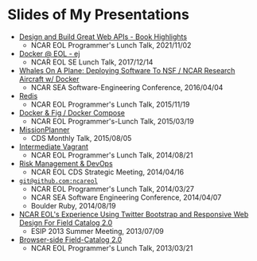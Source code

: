# Slides of My Presentations

- [Design and Build Great Web APIs - Book Highlights](great-web-apis/)
  - NCAR EOL Programmer's Lunch Talk, 2021/11/02
- [Docker @ EOL - ej](docker-eol-ej/)
  - NCAR EOL SE Lunch Talk, 2017/12/14
- [Whales On A Plane: Deploying Software To NSF / NCAR Research Aircraft w/ Docker](docker-sea2016/)
  - NCAR SEA Software-Engineering Conference, 2016/04/04
- [Redis](redis-eolprog)
  - NCAR EOL Programmer's Lunch Talk, 2015/11/19
- [Docker & Fig / Docker Compose](docker-compose/)
  - NCAR EOL Programmer's-Lunch Talk, 2015/03/19
- [MissionPlanner](cds-mission-planner/)
  - CDS Monthly Talk, 2015/08/05
- [Intermediate Vagrant](intermediate-vagrant/)
  - NCAR EOL Programmer's Lunch Talk, 2014/08/21
- [Risk Management & DevOps](risk-mgmt-devops/)
  - NCAR EOL CDS Strategic Meeting, 2014/04/16
- [`git@github.com:ncareol`](gitgithubncareol/)
  - NCAR EOL Programmer's Lunch Talk, 2014/03/27
  - NCAR SEA Software Engineering Conference, 2014/04/07
  - Boulder Ruby, 2014/08/19
- [NCAR EOL's Experience Using Twitter Bootstrap and Responsive Web Design For Field Catalog 2.0](esip-2013-responsive/)
  - ESIP 2013 Summer Meeting, 2013/07/09
- [Browser-side Field-Catalog 2.0](ssg-lunch-seminar/)
  - NCAR EOL Programmer's Lunch Talk, 2013/03/21





<!-- ## TODO -->

<!-- add <https://github.com/ncareol/wag-devops-vagrant> to `slides` repo -->
